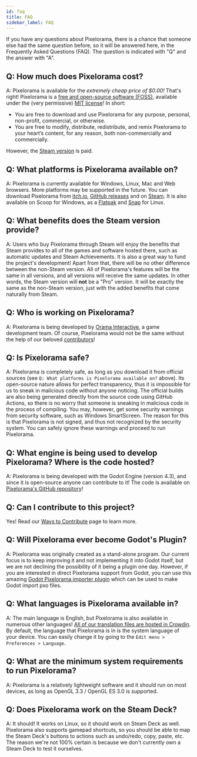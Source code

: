 ```yaml
---
id: faq
title: FAQ
sidebar_label: FAQ
---
```


If you have any questions about Pixelorama, there is a chance that someone else had the same question before, so it will be answered here, in the Frequently Asked Questions (FAQ). The question is indicated with "Q" and the answer with "A".

## Q: How much does Pixelorama cost?
A: Pixelorama is available for the *extremely cheap price of $0.00!* That's right! Pixelorama is a [free and open-source software (FOSS)](https://en.wikipedia.org/wiki/Free_and_open-source_software), available under the (very permissive) [MIT license](https://github.com/Orama-Interactive/Pixelorama/blob/master/LICENSE)! In short:
- You are free to download and use Pixelorama for any purpose, personal, non-profit, commercial, or otherwise.
- You are free to modify, distribute, redistribute, and remix Pixelorama to your heart’s content, for any reason, both non-commercially and commercially.

However, the [Steam version](https://store.steampowered.com/app/2779170/Pixelorama/) is paid.

## Q: What platforms is Pixelorama available on?
A: Pixelorama is currently available for Windows, Linux, Mac and Web browsers. More platforms may be supported in the future.
You can download Pixelorama from [itch.io](https://orama-interactive.itch.io/pixelorama), [GitHub releases](https://github.com/Orama-Interactive/Pixelorama/releases) and on [Steam](https://store.steampowered.com/app/2779170/Pixelorama/). It is also available on Scoop for Windows, as a [Flatpak](https://flathub.org/apps/details/com.orama_interactive.Pixelorama) and [Snap](https://snapcraft.io/pixelorama) for Linux.

## Q: What benefits does the Steam version provide?
A: Users who buy Pixelorama through Steam will enjoy the benefits that Steam provides to all of the games and software hosted there, such as automatic updates and Steam Achievements. It is also a great way to fund the project's development! Apart from that, there will be no other difference between the non-Steam version. All of Pixelorama's features will be the same in all versions, and all versions will receive the same updates. In other words, the Steam version will **not** be a "Pro" version. It will be exactly the same as the non-Steam version, just with the added benefits that come naturally from Steam.

## Q: Who is working on Pixelorama?
A: Pixelorama is being developed by [Orama Interactive](https://www.oramainteractive.com/), a game development team. Of course, Pixelorama would not be the same without the help of our beloved [contributors](https://github.com/Orama-Interactive/Pixelorama/graphs/contributors)!

## Q: Is Pixelorama safe?
A: Pixelorama is completely safe, as long as you download it from official sources (see `Q: What platforms is Pixelorama available on?` above). Its open-source nature allows for perfect transparency, thus it is impossible for us to sneak in malicious code without anyone noticing. The official builds are also being generated directly from the source code using GitHub Actions, so there is no worry that someone is sneaking in malicious code in the process of compiling. You may, however, get some security warnings from security software, such as Windows SmartScreen. The reason for this is that Pixelorama is not signed, and thus not recognized by the security system. You can safely ignore these warnings and proceed to run Pixelorama.

## Q: What engine is being used to develop Pixelorama? Where is the code hosted?
A: Pixelorama is being developed with the Godot Engine (version 4.3), and since it is open-source anyone can contribute to it! The code is available on [Pixelorama's GitHub repository](https://github.com/Orama-Interactive/Pixelorama)!

## Q: Can I contribute to this project?
Yes! Read our [Ways to Contribute](development_and_contributing) page to learn more.

## Q: Will Pixelorama ever become Godot's Plugin?
A: Pixelorama was originally created as a stand-alone program. Our current focus is to keep improving it and not implementing it into Godot itself, but we are not declining the possibility of it being a plugin one day. However, if you are interested in direct Pixelorama support from Godot, you can use this amazing [Godot Pixelorama importer plugin](https://github.com/Technohacker/godot_pixelorama_importer) which can be used to make Godot import pxo files.

## Q: What languages is Pixelorama available in?
A: The main language is English, but Pixelorama is also available in numerous other languages! [All of our translation files are hosted in Crowdin](https://crowdin.com/project/pixelorama). By default, the language that Pixelorama is in is the system language of your device. You can easily change it by going to the `Edit menu > Preferences > Language`.

## Q: What are the minimum system requirements to run Pixelorama?
A: Pixelorama is a relatively lightweight software and it should run on most devices, as long as OpenGL 3.3 / OpenGL ES 3.0 is supported.

## Q: Does Pixelorama work on the Steam Deck?
A: It should! It works on Linux, so it should work on Steam Deck as well. Pixelorama also supports gamepad shortcuts, so you should be able to map the Steam Deck's buttons to actions such as undo/redo, copy, paste, etc. The reason we're not 100% certain is because we don't currently own a Steam Deck to test it ourselves.

